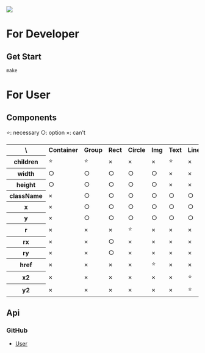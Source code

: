 <img src="https://cardme-591080465365.asia-northeast1.run.app/get/?name=Google&key=148d624ed505ff01a77c07b5064dd7441df6656562e92989a8e282e332b35cf7" />

# For Developer

## Get Start
```
make
```

# For User

## Components
⭐: necessary ○: option ×: can't
<table>
  <tr><th>\</th><th>Container</th><th>Group</th><th>Rect</th><th>Circle</th><th>Img</th><th>Text</th><th>Line</th></tr>
  <tr>
    <th>children</th>
    <td>⭐</td><td>⭐</td><td>×</td><td>×</td><td>×</td><td>⭐</td><td>×</td>
  </tr>
  <tr>
    <th>width</th>
    <td>○</td><td>○</td><td>○</td><td>○</td><td>○</td><td>×</td><td>×</td>
  </tr>
  <tr>
    <th>height</th>
    <td>○</td><td>○</td><td>○</td><td>○</td><td>○</td><td>×</td><td>×</td>
  </tr>
  <tr>
    <th>className</th>
    <td>×</td><td>○</td><td>○</td><td>○</td><td>○</td><td>○</td><td>○</td>
  </tr>
  <tr>
    <th>x</th>
    <td>×</td><td>○</td><td>○</td><td>○</td><td>○</td><td>○</td><td>○</td>
  </tr>
  <tr>
    <th>y</th>
    <td>×</td><td>○</td><td>○</td><td>○</td><td>○</td><td>○</td><td>○</td>
  </tr>
  <tr>
    <th>r</th>
    <td>×</td><td>×</td><td>×</td><td>⭐</td><td>×</td><td>×</td><td>×</td>
  </tr>
  <tr>
    <th>rx</th>
    <td>×</td><td>×</td><td>○</td><td>×</td><td>×</td><td>×</td><td>×</td>
  </tr>
  <tr>
    <th>ry</th>
    <td>×</td><td>×</td><td>○</td><td>×</td><td>×</td><td>×</td><td>×</td>
  </tr>
  <tr>
    <th>href</th>
    <td>×</td><td>×</td><td>×</td><td>×</td><td>⭐</td><td>×</td><td>×</td>
  </tr>
  <tr>
    <th>x2</th>
    <td>×</td><td>×</td><td>×</td><td>×</td><td>×</td><td>×</td><td>⭐</td>
  </tr>
  <tr>
    <th>y2</th>
    <td>×</td><td>×</td><td>×</td><td>×</td><td>×</td><td>×</td><td>⭐</td>
  </tr>
</table>

## Api
### GitHub
- [User](https://pkg.go.dev/github.com/google/go-github/v48/github#User)
